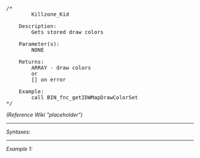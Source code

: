 <pre>/*
		Killzone_Kid

	Description:
		Gets stored draw colors

	Parameter(s):
		NONE

	Returns:
		ARRAY - draw colors
		or
		[] on error
		
	Example:
		call BIN_fnc_getIDWMapDrawColorSet
*/</pre>

*(Reference Wiki "placeholder")*


---
*Syntaxes:*

<!-- [] call `BIN_fnc_getIDWMapDrawColorSet` -->

---
*Example 1:*

<!-- 
```sqf
[] call BIN_fnc_getIDWMapDrawColorSet;
``` -->